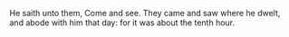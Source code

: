 He saith unto them, Come and see. They came and saw where he dwelt, and abode with him that day: for it was about the tenth hour.
